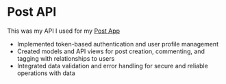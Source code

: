 # Post API
This was my API I used for my [Post App](https://github.com/RJK3vin/posts-Frontend)
- Implemented token-based authentication and user profile management
- Created models and API views for post creation, commenting, and tagging with relationships to users
- Integrated data validation and error handling for secure and reliable operations with data
